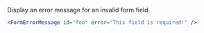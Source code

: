Display an error message for an invalid form field.

```jsx
<FormErrorMessage id="foo" error="This field is required!" />
```
